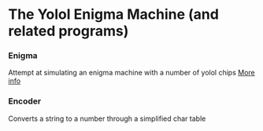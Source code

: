 # The Yolol Enigma Machine (and related programs)

### Enigma
Attempt at simulating an enigma machine with a number of yolol chips
[More info](https://github.com/stuin/Yolol/tree/master/enigma)

### Encoder
Converts a string to a number through a simplified char table